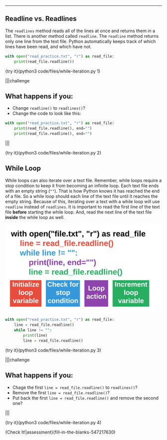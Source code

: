 ----------

## Readline vs. Readlines

The `readlines` method reads all of the lines at once and returns them in a list. There is another method called `readline`. The `readline` method returns only one line from the text file. Python automatically keeps track of which lines have been read, and which have not.

```python
with open("read_practice.txt", "r") as read_file:
    print(read_file.readline())
```

{try it}(python3 code/files/while-iteration.py 1)

|||challenge
## What happens if you:
* Change `readline()` to `readlines()`?
* Change the code to look like this:
```python
with open("read_practice.txt", "r") as read_file:
    print(read_file.readline(), end="")
    print(read_file.readline(), end="")
```

|||

{try it}(python3 code/files/while-iteration.py 2)

## While Loop

While loops can also iterate over a text file. Remember, while loops require a stop condition to keep it from becoming an infinite loop. Each text file ends with an empty string (`""`). That is how Python knows it has reached the end of a file. So a while loop should each line of the text file until it reaches the empty string. Because of this, iterating over a text with a while loop will use `readline` instead of `readlines`. It is important to read the first line of the text file **before** starting the while loop. And, read the next line of the text file **inside** the while loop as well.

![Reading a File with a While Loop](.guides/images/while-loop-read-file.png)

```python
with open("read_practice.txt", "r") as read_file:
    line = read_file.readline()
    while line != "":
        print(line)
        line = read_file.readline()
```

{try it}(python3 code/files/while-iteration.py 3)

|||challenge
## What happens if you:
* Chage the first `line = read_file.readline()` to `readlines()`?
* Remove the first `line = read_file.readline()`?
* Put back the first `line = read_file.readline()` and remove the second one?


|||

{try it}(python3 code/files/while-iteration.py 4)

{Check It!|assessment}(fill-in-the-blanks-547217630)
